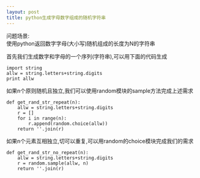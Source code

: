 ```yaml
---
layout: post
title: python生成字母数字组成的随机字符串
---
```


问题场景:<br>
使用python返回数字字母(大小写)随机组成的长度为N的字符串

首先我们生成数字和字母的一个序列(字符串),可以用下面的代码生成

    import string
    allw = string.letters+string.digits
    print allw

如果n个原则随机且独立,我们可以使用random模块的sample方法完成上述需求

    def get_rand_str_repeat(n):
        allw = string.letters+string.digits
        r = []
        for i in range(n):
            r.append(random.choice(allw))
        return ''.join(r) 

如果n个元素互相独立,切可以重复,可以用random的choice模块完成我们的需求

    def get_rand_str_no_repeat(n):
        allw = string.letters+string.digits
        r = random.sample(allw, n)
        return ''.join(r)